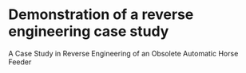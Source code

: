 # Demonstration of a reverse engineering case study
A Case Study in Reverse Engineering of an Obsolete Automatic Horse Feeder
